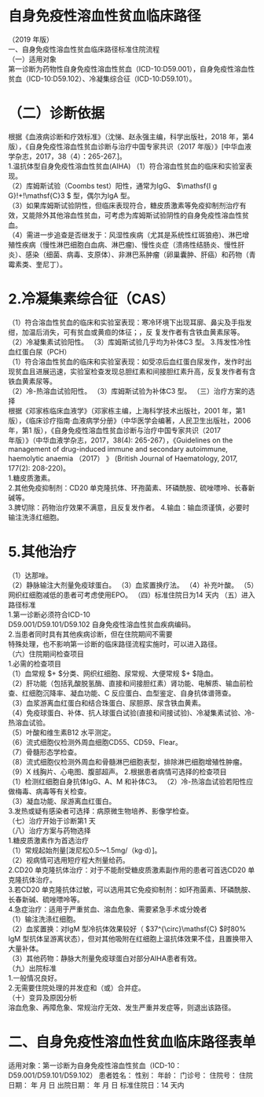 # 自身免疫性溶血性贫血临床路径  
（2019 年版）  
一、自身免疫性溶血性贫血临床路径标准住院流程  
（一）适用对象  
第一诊断为药物性自身免疫性溶血性贫血（ICD-10:D59.001），自身免疫性溶血性贫血（ICD-10:D59.102）、冷凝集综合征（ICD-10:D59.101）。  
# （二）诊断依据  
根据《血液病诊断和疗效标准》（沈悌、赵永强主编，科学出版社，2018 年，第4 版），《自身免疫性溶血性贫血诊断与治疗中国专家共识（2017 年版）》[中华血液学杂志，2017，38（4）：265-267.]。  
1.温抗体型自身免疫性溶血性贫血(AIHA)  （1）符合溶血性贫血的临床和实验室表现。  
（2）库姆斯试验（Coombs test）阳性，通常为IgG、 $\mathsf{I g G}\!+\!\mathsf{C}3 $ 型，偶尔为IgA 型。  
（3）如果库姆斯试验阴性，但临床表现符合，糖皮质激素等免疫抑制剂治疗有效，又能除外其他溶血性贫血，可考虑为库姆斯试验阴性的自身免疫性溶血性贫血。  
（4）需进一步追查是否继发于：风湿性疾病（尤其是系统性红斑狼疮)、淋巴增殖性疾病（慢性淋巴细胞白血病、淋巴瘤)、慢性炎症（溃疡性结肠炎、慢性肝炎）、感染（细菌、病毒、支原体）、非淋巴系肿瘤（卵巢囊肿、肝癌）和药物（青霉素类、奎尼丁）。  
# 2.冷凝集素综合征（CAS）  
（1）符合溶血性贫血的临床和实验室表现：寒冷环境下出现耳廓、鼻尖及手指发绀，加温后消失，可有贫血或黄疸的体征；，反 复发作者有含铁血黄素尿等。  
（2）冷凝集素试验阳性。 （3）库姆斯试验几乎均为补体C3 型。 3.阵发性冷性血红蛋白尿（PCH）  
（1）符合溶血性贫血的临床和实验室表现：如受凉后血红蛋白尿发作，发作时出现贫血且进展迅速，实验室检查发现总胆红素和间接胆红素升高，反复发作者有含铁血黄素尿等。  
（2）冷-热溶血试验阳性。 （3）库姆斯试验为补体C3 型。 （三）治疗方案的选择  
根据《邓家栋临床血液学》（邓家栋主编，上海科学技术出版社，2001 年，第1 版），《临床诊疗指南·血液病学分册》（中华医学会编著，人民卫生出版社，2006 年，第1 版），《自身免疫性溶血性贫血诊断与治疗中国专家共识（2017  
年版）》（中华血液学杂志，2017，38(4): 265-267），《Guidelines on the management of drug-induced  immune and secondary autoimmune, haemolytic  anaemia （2017） 》 (British Journal of Haematology, 2017,  177(2): 208-220)。  
1.糖皮质激素。  
2.其他免疫抑制剂：CD20 单克隆抗体、环孢菌素、环磷酰胺、硫唑嘌呤、长春新碱等。  
3.脾切除：药物治疗效果不满意，且反复发作者。 4.输血：输血须谨慎，必要时输注洗涤红细胞。  
# 5.其他治疗  
（1）达那唑。  
（2）静脉输注大剂量免疫球蛋白。 （3）血浆置换疗法。 （4）补充叶酸。 （5）网织红细胞减低的患者可考虑使用EPO。 （四）标准住院日为14 天内 （五）进入路径标准  
1.第一诊断必须符合ICD-10  
D59.001/D59.101/D59.102 自身免疫性溶血性贫血疾病编码。  
2.当患者同时具有其他疾病诊断，但在住院期间不需要  
特殊处理，也不影响第一诊断的临床路径流程实施时，可以进入路径。  
（六）住院期间检查项目  
1.必需的检查项目  
（1）血常规 $+ $分类、网织红细胞、尿常规、大便常规 $+ $隐血。  
（2）肝功能（包括乳酸脱氢酶、直接和间接胆红素）肾功能、电解质、输血前检查、红细胞沉降率、凝血功能、C 反应蛋白、血型鉴定、自身抗体谱筛查。  
（3）血浆游离血红蛋白和结合珠蛋白、尿胆原、尿含铁血黄素。  
（4）免疫球蛋白、补体、抗人球蛋白试验(直接和间接试验)、冷凝集素试验、冷-热溶血试验。  
（5）叶酸和维生素B12 水平测定。  
（6）流式细胞仪检测外周血细胞CD55、CD59、Flear。  
（7）骨髓形态学检查。  
（8）流式细胞仪检测外周血和骨髓淋巴细胞表型，排除淋巴细胞增殖性肿瘤。  
（9）X 线胸片、心电图、腹部超声。 2.根据患者病情可选择的检查项目  
（1）检测红细胞自身抗体IgG、A、M 和补体C3。 （2）冷-热溶血试验若阳性应做梅毒、病毒等有关检查。  
（3）凝血功能、尿游离血红蛋白。  
3.发热或疑有感染者可选择：病原微生物培养、影像学检查。  
（七）治疗开始于诊断第1 天  
（八）治疗方案与药物选择  
1.糖皮质激素作为首选治疗  
（1）常规起始剂量[泼尼松0.5～1.5mg/（kg·d）]。  
（2）视病情可选用短疗程大剂量给药。  
2.CD20 单克隆抗体治疗：对于不能耐受糖皮质激素副作用的患者可首选CD20 单克隆抗体治疗。  
3.若CD20 单克隆抗体过敏，可以选用其它免疫抑制剂：如环孢菌素、环磷酰胺、长春新碱、硫唑嘌呤等。  
4.急症治疗：适用于严重贫血、溶血危象、需要紧急手术或分娩者  
（1）输注洗涤红细胞。  
（2）血浆置换：对IgM 型冷抗体效果较好（ $37^{\circ}\mathsf{C} $时80% IgM 型抗体呈游离状态），但对其他吸附在红细胞上温抗体效果不佳，且置换带入大量补体。  
（3）其他药物：静脉大剂量免疫球蛋白对部分AIHA患者有效。  
（九）出院标准  
1.一般情况良好。  
2.无需要住院处理的并发症和（或）合并症。  
（十）变异及原因分析  
溶血危象、再障危象、常规治疗无效、发生严重并发症等，则退出该路径。  
# 二、自身免疫性溶血性贫血临床路径表单  
适用对象：第一诊断为自身免疫性溶血性贫血（ICD-10：D59.001/D59.101/D59.102） 患者姓名：   性别：     年龄：    门诊号：  住院号：         住院日期：     年   月   日   出院日期：     年   月   日 标准住院日：14 天内  
